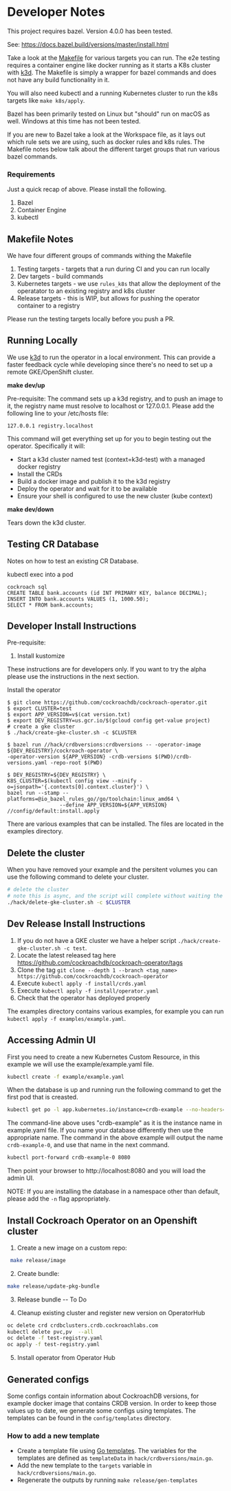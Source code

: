 # Developer Notes

This project requires bazel. Version 4.0.0 has been tested.

See: https://docs.bazel.build/versions/master/install.html

Take a look at the [Makefile](https://github.com/cockroachdb/cockroach-operator/blob/master/Makefile) for various
targets you can run. The e2e testing requires a container engine like docker running as it starts a K8s cluster with
[k3d]. The Makefile is simply a wrapper for bazel commands and does not have any build functionality in it.

You will also need kubectl and a running Kubernetes cluster to run the k8s targets like `make k8s/apply`.

Bazel has been primarily tested on Linux but "should" run on macOS as well. Windows at this time has not been tested.

If you are new to Bazel take a look at the Workspace file, as it lays out which rule sets we are using, such as docker
rules and k8s rules. The Makefile notes below talk about the different target groups that run various bazel commands.

### Requirements

Just a quick recap of above. Please install the following.

1. Bazel
1. Container Engine
1. kubectl

## Makefile Notes

We have four different groups of commands withing the Makefile

1. Testing targets - targets that a run during CI and you can run locally
2. Dev targets - build commands
3. Kubernetes targets - we use `rules_k8s` that allow the deployment of the operatator to an existing registry and k8s
   cluster
4. Release targets - this is WIP, but allows for pushing the operator container to a registry

Please run the testing targets locally before you push a PR.

## Running Locally

We use [k3d] to run the operator in a local environment. This can provide a faster feedback cycle while developing
since there's no need to set up a remote GKE/OpenShift cluster.

[k3d]: https://k3d.io

**make dev/up**

Pre-requisite: The command sets up a k3d registry, and to push an image to it, the registry name must resolve to 
localhost or 127.0.0.1. Please add the following line to your /etc/hosts file:

```shell
127.0.0.1 registry.localhost
```

This command will get everything set up for you to begin testing out the operator. Specifically it will:

* Start a k3d cluster named test (context=k3d-test) with a managed docker registry
* Install the CRDs
* Build a docker image and publish it to the k3d registry
* Deploy the operator and wait for it to be available
* Ensure your shell is configured to use the new cluster (kube context)

**make dev/down**

Tears down the k3d cluster.

## Testing CR Database

Notes on how to test an existing CR Database.

kubectl exec into a pod

```
cockroach sql
CREATE TABLE bank.accounts (id INT PRIMARY KEY, balance DECIMAL);
INSERT INTO bank.accounts VALUES (1, 1000.50);
SELECT * FROM bank.accounts;
```

## Developer Install Instructions

Pre-requisite: 
1. Install kustomize

These instructions are for developers only. If you want to try the alpha please use the instructions in the next
section.

Install the operator

```console
$ git clone https://github.com/cockroachdb/cockroach-operator.git
$ export CLUSTER=test
$ export APP_VERSION=v$(cat version.txt)
$ export DEV_REGISTRY=us.gcr.io/$(gcloud config get-value project)
# create a gke cluster
$ ./hack/create-gke-cluster.sh -c $CLUSTER

$ bazel run //hack/crdbversions:crdbversions -- -operator-image ${DEV_REGISTRY}/cockroach-operator \
-operator-version ${APP_VERSION} -crdb-versions $(PWD)/crdb-versions.yaml -repo-root $(PWD)
 
$ DEV_REGISTRY=${DEV_REGISTRY} \
K8S_CLUSTER=$(kubectl config view --minify -o=jsonpath='{.contexts[0].context.cluster}') \
bazel run --stamp --platforms=@io_bazel_rules_go//go/toolchain:linux_amd64 \
                 --define APP_VERSION=${APP_VERSION} //config/default:install.apply
```

There are various examples that can be installed. The files are located in the examples directory.

## Delete the cluster

When you have removed your example and the persitent volumes you can use the following command to delete your cluster.

```bash
# delete the cluster
# note this is async, and the script will complete without waiting the entire time
./hack/delete-gke-cluster.sh -c $CLUSTER
```

## Dev Release Install Instructions

1. If you do not have a GKE cluster we have a helper script `./hack/create-gke-cluster.sh -c test`.
1. Locate the latest released tag here  https://github.com/cockroachdb/cockroach-operator/tags
1. Clone the tag `git clone --depth 1 --branch <tag_name> https://github.com/cockroachdb/cockroach-operator`
1. Execute `kubectl apply -f install/crds.yaml`
1. Execute `kubectl apply -f install/operator.yaml`
1. Check that the operator has deployed properly

The examples directory contains various examples, for example you can run `kubectl apply -f examples/example.yaml`.

## Accessing Admin UI

First you need to create a new Kubernetes Custom Resource, in this example we will use the example/example.yaml file.

```bash
kubectl create -f example/example.yaml
```

When the database is up and running run the following command to get the first pod that is creasted.

```bash
kubectl get po -l app.kubernetes.io/instance=crdb-example --no-headers=true | head -n 1 | awk '{ print $1 }'
```

The command-line above uses "crdb-example" as it is the instance name in example.yaml file. If you name your database
differently then use the appropriate name. The command in the above example will output the name `crdb-example-0`, and
use that name in the next command.

```bash
kubectl port-forward crdb-example-0 8080
```

Then point your browser to http://localhost:8080 and you will load the admin UI.

NOTE: If you are installing the database in a namespace other than default, please add the `-n` flag appropriately.

## Install Cockroach Operator on an Openshift cluster

1. Create a new image on a custom repo:

```bash
 make release/image
```

2. Create bundle:

```bash
make release/update-pkg-bundle
```

3. Release bundle -- To Do

4. Cleanup existing cluster and register new version on OperatorHub

```bash
oc delete crd crdbclusters.crdb.cockroachlabs.com
kubectl delete pvc,pv  --all
oc delete -f test-registry.yaml
oc apply -f test-registry.yaml
```

5. Install operator from Operator Hub

## Generated configs

Some configs contain information about CockroachDB versions, for example docker image that contains CRDB version. In
order to keep those values up to date, we generate some configs using templates. The templates can be found in the
`config/templates` directory.

### How to add a new template

* Create a template file using [Go templates](https://pkg.go.dev/text/template). The variables for the templates are
  defined as `templateData` in
  `hack/crdbversions/main.go`.
* Add the new template to the `targets` variable in `hack/crdbversions/main.go`.
* Regenerate the outputs by running `make release/gen-templates`
